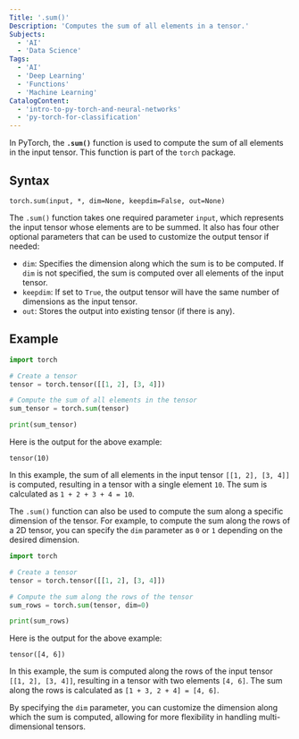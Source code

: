 ```yaml
---
Title: '.sum()'
Description: 'Computes the sum of all elements in a tensor.'
Subjects:
  - 'AI'
  - 'Data Science'
Tags:
  - 'AI'
  - 'Deep Learning'
  - 'Functions'
  - 'Machine Learning'
CatalogContent:
  - 'intro-to-py-torch-and-neural-networks'
  - 'py-torch-for-classification'
---
```


In PyTorch, the **`.sum()`** function is used to compute the sum of all elements in the input tensor. This function is part of the `torch` package.

## Syntax

```pseudo
torch.sum(input, *, dim=None, keepdim=False, out=None)
```

The `.sum()` function takes one required parameter `input`, which represents the input tensor whose elements are to be summed. It also has four other optional parameters that can be used to customize the output tensor if needed:

- `dim`: Specifies the dimension along which the sum is to be computed. If `dim` is not specified, the sum is computed over all elements of the input tensor.
- `keepdim`: If set to `True`, the output tensor will have the same number of dimensions as the input tensor.
- `out`: Stores the output into existing tensor (if there is any).

## Example

```python
import torch

# Create a tensor
tensor = torch.tensor([[1, 2], [3, 4]])

# Compute the sum of all elements in the tensor
sum_tensor = torch.sum(tensor)

print(sum_tensor)
```

Here is the output for the above example:

```shell
tensor(10)
```

In this example, the sum of all elements in the input tensor `[[1, 2], [3, 4]]` is computed, resulting in a tensor with a single element `10`. The sum is calculated as `1 + 2 + 3 + 4 = 10`.

The `.sum()` function can also be used to compute the sum along a specific dimension of the tensor. For example, to compute the sum along the rows of a 2D tensor, you can specify the `dim` parameter as `0` or `1` depending on the desired dimension.

```python
import torch

# Create a tensor
tensor = torch.tensor([[1, 2], [3, 4]])

# Compute the sum along the rows of the tensor
sum_rows = torch.sum(tensor, dim=0)

print(sum_rows)
```

Here is the output for the above example:

```shell
tensor([4, 6])
```

In this example, the sum is computed along the rows of the input tensor `[[1, 2], [3, 4]]`, resulting in a tensor with two elements `[4, 6]`. The sum along the rows is calculated as `[1 + 3, 2 + 4] = [4, 6]`.

By specifying the `dim` parameter, you can customize the dimension along which the sum is computed, allowing for more flexibility in handling multi-dimensional tensors.
